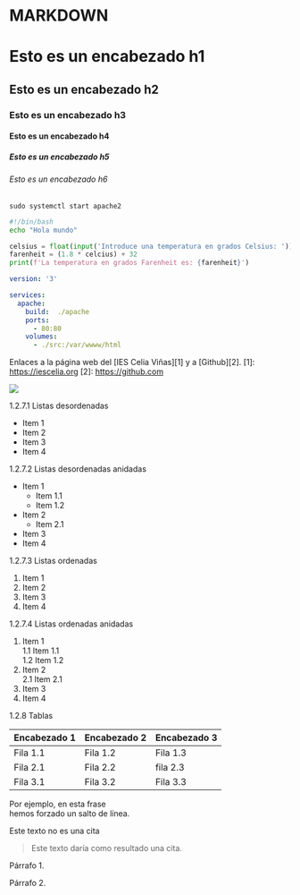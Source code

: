 # MARKDOWN
# Esto es un encabezado h1
## Esto es un encabezado h2
### Esto es un encabezado h3
#### Esto es un encabezado h4
##### Esto es un encabezado h5
###### Esto es un encabezado h6
```
sudo systemctl start apache2
```
```bash
#!/bin/bash
echo "Hola mundo"
```
```python
celsius = float(input('Introduce una temperatura en grados Celsius: '))
farenheit = (1.8 * celcius) + 32
print(f'La temperatura en grados Farenheit es: {farenheit}')
```
```yaml
version: '3'

services:
  apache:
    build:  ./apache
    ports:
      - 80:80
    volumes:
      - ./src:/var/wwww/html
```
Enlaces a la página web del [IES Celia Viñas][1] y a [Github][2].
[1]: https://iescelia.org
[2]: https://github.com

![](https://iescelia.org/web/wp-content/uploads/2012/05/iescelia_1950.jpg)

1.2.7.1 Listas desordenadas

* Item 1
* Item 2
* Item 3
* Item 4

1.2.7.2 Listas desordenadas anidadas

* Item 1
  * Item 1.1
  * Item 1.2
* Item 2
  * Item 2.1
* Item 3
* Item 4

1.2.7.3 Listas ordenadas

1. Item 1
2. Item 2
3. Item 3
4. Item 4

1.2.7.4 Listas ordenadas anidadas

1. Item 1  
  1.1 Item 1.1  
  1.2 Item 1.2  
2. Item 2  
  2.1 Item 2.1  
3. Item 3  
4. Item 4

1.2.8 Tablas

| Encabezado 1 | Encabezado 2   | Encabezado 3
| ---  | --- | ---     
| Fila 1.1 | Fila 1.2 | Fila 1.3
| Fila 2.1 | Fila 2.2 | fila 2.3
| Fila 3.1 | Fila 3.2 | Fila 3.3

Por ejemplo, en esta frase  
hemos forzado un salto de línea.

Este texto no es una cita
> Este texto daría como resultado una cita.

Párrafo 1.

<!-- Este texto es un comentario y no será renderizado -->

Párrafo 2.

